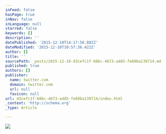 ```yaml
---
inFeed: false
hasPage: true
inNav: false
inLanguage: null
starred: false
keywords: []
description: ''
datePublished: '2015-12-10T14:17:58.882Z'
dateModified: '2015-12-10T10:57:36.422Z'
author: []
title: ''
sourcePath: _posts/2015-12-10-d3cefc1f-68bc-4673-a485-fe69ba139714.md
published: true
authors: []
publisher:
  name: twitter.com
  domain: twitter.com
  url: null
  favicon: null
url: d3cefc1f-68bc-4673-a485-fe69ba139714/index.html
_context: 'http://schema.org'
_type: Article

---
```

![](https://pbs.twimg.com/media/CVx8amgXAAEhW3Q.jpg)